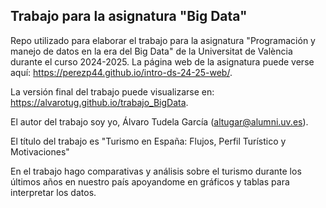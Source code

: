 ## Trabajo para la asignatura "Big Data"


Repo utilizado para elaborar el trabajo para la asignatura "Programación y manejo de datos en la era del Big Data" de la Universitat de València durante el curso 2024-2025. La página web de la asignatura puede verse aquí: <https://perezp44.github.io/intro-ds-24-25-web/>.


La versión final del trabajo puede visualizarse en: <https://alvarotug.github.io/trabajo_BigData>. 


El autor del trabajo soy yo, Álvaro Tudela García (altugar@alumni.uv.es).

El título del trabajo es "Turismo en España: Flujos, Perfil Turístico y Motivaciones"

En el trabajo hago comparativas y análisis sobre el turismo durante los últimos años en nuestro país apoyandome en gráficos y tablas para interpretar los datos.
